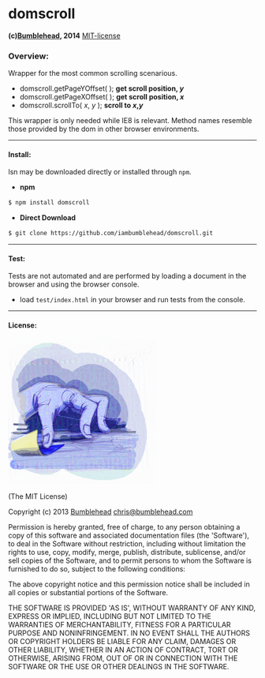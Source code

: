 domscroll
=========
**(c)[Bumblehead][0], 2014** [MIT-license](#license)

### Overview:

Wrapper for the most common scrolling scenarious.

 - domscroll.getPageYOffset( ); **get scroll position, _y_**
 - domscroll.getPageXOffset( ); **get scroll position, _x_**
 - domscroll.scrollTo( _x_, _y_ ); **scroll to _x_,_y_**

This wrapper is only needed while IE8 is relevant. Method names resemble those provided by the dom in other browser environments.

[0]: http://www.bumblehead.com                            "bumblehead"

---------------------------------------------------------
#### <a id="install"></a>Install:

lsn may be downloaded directly or installed through `npm`.

 * **npm**

 ```bash
 $ npm install domscroll
 ```

 * **Direct Download**
 
 ```bash
 $ git clone https://github.com/iambumblehead/domscroll.git
 ```

---------------------------------------------------------
#### <a id="test"></a>Test:

Tests are not automated and are performed by loading a document in the browser and using the browser console.

- load `test/index.html` in your browser and run tests from the console.


---------------------------------------------------------
#### <a id="license">License:

 ![scrounge](https://github.com/iambumblehead/scroungejs/raw/master/img/hand.png) 

(The MIT License)

Copyright (c) 2013 [Bumblehead][0] <chris@bumblehead.com>

Permission is hereby granted, free of charge, to any person obtaining a copy of this software and associated documentation files (the 'Software'), to deal in the Software without restriction, including without limitation the rights to use, copy, modify, merge, publish, distribute, sublicense, and/or sell copies of the Software, and to permit persons to whom the Software is furnished to do so, subject to the following conditions:

The above copyright notice and this permission notice shall be included in all copies or substantial portions of the Software.

THE SOFTWARE IS PROVIDED 'AS IS', WITHOUT WARRANTY OF ANY KIND, EXPRESS OR IMPLIED, INCLUDING BUT NOT LIMITED TO THE WARRANTIES OF MERCHANTABILITY, FITNESS FOR A PARTICULAR PURPOSE AND NONINFRINGEMENT. IN NO EVENT SHALL THE AUTHORS OR COPYRIGHT HOLDERS BE LIABLE FOR ANY CLAIM, DAMAGES OR OTHER LIABILITY, WHETHER IN AN ACTION OF CONTRACT, TORT OR OTHERWISE, ARISING FROM, OUT OF OR IN CONNECTION WITH THE SOFTWARE OR THE USE OR OTHER DEALINGS IN THE SOFTWARE.
